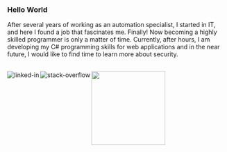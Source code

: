 ### Hello World

After several years of working as an automation specialist, I started in IT, and here I found a
job that fascinates me. Finally! Now becoming a highly skilled programmer is only a matter of
time.
Currently, after hours, I am developing my C# programming skills for web applications and in
the near future, I would like to find time to learn more about security.

<br>[<img align="left" alt="linked-in" src="https://img.shields.io/badge/linkedin-%230077B5.svg?&style=for-the-badge&logo=linkedin&logoColor=white" />](https://www.linkedin.com/in/sokolowskifilip/)[<img src="https://assets-global.website-files.com/62462834c60df92621c6b5be/624f2f0a99d70b93d9a65476_light-text-logo.svg" alt="" width="170">](https://www.codewars.com/users/Filsok)[<img align="left" alt="stack-overflow" src="https://img.shields.io/badge/stack%20overflow-FE7A16?logo=stack-overflow&logoColor=white&style=for-the-badge" />](https://stackoverflow.com/users/7917556/filips)<br>
<br>

